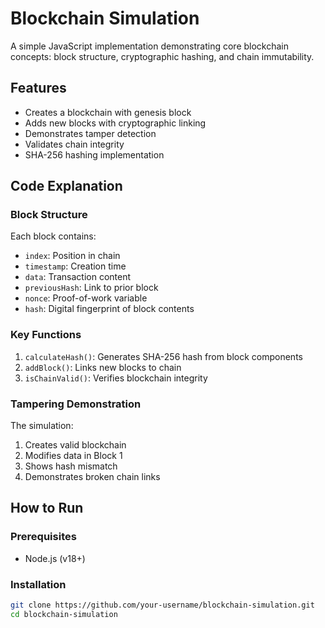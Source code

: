 # Blockchain Simulation

A simple JavaScript implementation demonstrating core blockchain concepts: block structure, cryptographic hashing, and chain immutability.

## Features
- Creates a blockchain with genesis block
- Adds new blocks with cryptographic linking
- Demonstrates tamper detection
- Validates chain integrity
- SHA-256 hashing implementation

## Code Explanation

### Block Structure
Each block contains:
- `index`: Position in chain
- `timestamp`: Creation time
- `data`: Transaction content
- `previousHash`: Link to prior block
- `nonce`: Proof-of-work variable
- `hash`: Digital fingerprint of block contents

### Key Functions
1. `calculateHash()`: Generates SHA-256 hash from block components
2. `addBlock()`: Links new blocks to chain
3. `isChainValid()`: Verifies blockchain integrity

### Tampering Demonstration
The simulation:
1. Creates valid blockchain
2. Modifies data in Block 1
3. Shows hash mismatch
4. Demonstrates broken chain links

## How to Run

### Prerequisites
- Node.js (v18+)

### Installation
```bash
git clone https://github.com/your-username/blockchain-simulation.git
cd blockchain-simulation
